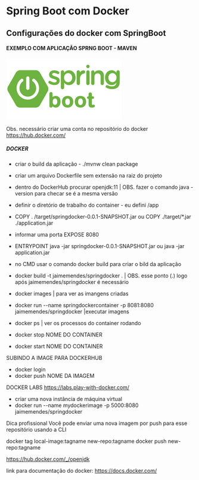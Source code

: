 # Spring Boot com Docker
## Configurações do docker com SpringBoot


#### EXEMPLO COM APLICAÇÃO SPRNG BOOT - MAVEN

![spring](https://github.com/JaimeDevS/spring-boot-docker/blob/master/spring.png) 

Obs. necessário criar uma conta no repositório do docker
https://hub.docker.com/

##### DOCKER
- criar o build da aplicação - ./mvnw clean package 
- criar um arquivo Dockerfile sem extensão na raiz do projeto
- dentro do DockerHub procurar openjdk:11 | OBS. fazer o comando java -version para checar se é a mesma versão
- definir o diretório de trabalho do container - eu defini  /app 
- COPY . /target/springdocker-0.0.1-SNAPSHOT.jar ou COPY ./target/*.jar ./application.jar
- informar uma porta EXPOSE 8080
- ENTRYPOINT java -jar springdocker-0.0.1-SNAPSHOT.jar ou java -jar application.jar

- no CMD usar o comando docker build para criar o bild da aplicação
- docker build -t jaimemendes/springdocker . | OBS. esse ponto (.) logo após jaimemendes/springdocker é necessário 
- docker images | para ver as imangens criadas
- docker run --name springdockercontainer -p 8081:8080 jaimemendes/springdocker  |executar imagens
- docker ps | ver os processos do container rodando
- docker stop NOME DO CONTAINER
- docker start NOME DO CONTAINER

SUBINDO A IMAGE PARA DOCKERHUB
- docker login
- docker push NOME DA IMAGEM

DOCKER LABS
https://labs.play-with-docker.com/
- criar uma nova instância de máquina virtual
- docker run  --name mydockerimage -p 5000:8080 jaimemendes/springdocker

Dica profissional
Você pode enviar uma nova imagem por push para esse repositório usando a CLI

docker tag local-image:tagname new-repo:tagname docker push new-repo:tagname


https://hub.docker.com/_/openjdk

link para documentação do docker:  https://docs.docker.com/
